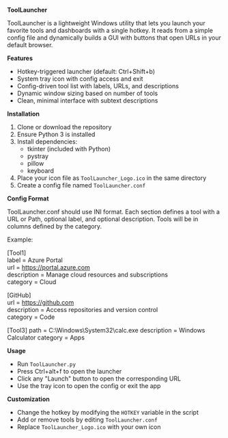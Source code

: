 **ToolLauncher**

ToolLauncher is a lightweight Windows utility that lets you launch your favorite tools and dashboards with a single hotkey. It reads from a simple config file and dynamically builds a GUI with buttons that open URLs in your default browser.

**Features**

- Hotkey-triggered launcher (default: Ctrl+Shift+b)  
- System tray icon with config access and exit  
- Config-driven tool list with labels, URLs, and descriptions  
- Dynamic window sizing based on number of tools  
- Clean, minimal interface with subtext descriptions  

**Installation**

1. Clone or download the repository  
2. Ensure Python 3 is installed  
3. Install dependencies:  
   - tkinter (included with Python)  
   - pystray  
   - pillow  
   - keyboard  
4. Place your icon file as `ToolLauncher_Logo.ico` in the same directory  
5. Create a config file named `ToolLauncher.conf`  

**Config Format**

ToolLauncher.conf should use INI format. Each section defines a tool with a URL or Path, optional label, and optional description. Tools will be in columns defined by the category.

Example:

[Tool1]  
label = Azure Portal  
url = https://portal.azure.com  
description = Manage cloud resources and subscriptions  
category = Cloud

[GitHub]  
url = https://github.com  
description = Access repositories and version control  
category = Code

[Tool3]
path = C:\Windows\System32\calc.exe
description = Windows Calculator
category = Apps

**Usage**

- Run `ToolLauncher.py`  
- Press Ctrl+alt+f to open the launcher  
- Click any "Launch" button to open the corresponding URL  
- Use the tray icon to open the config or exit the app  

**Customization**

- Change the hotkey by modifying the `HOTKEY` variable in the script  
- Add or remove tools by editing `ToolLauncher.conf`  
- Replace `ToolLauncher_Logo.ico` with your own icon  
